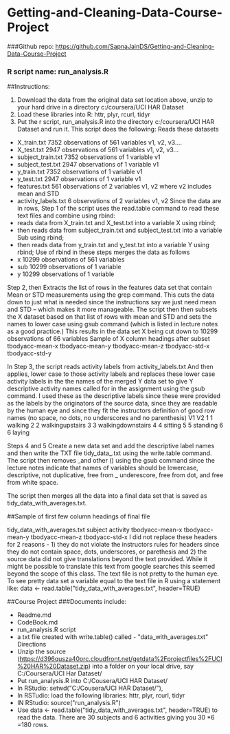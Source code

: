 Getting-and-Cleaning-Data-Course-Project
========================================

###Github repo: https://github.com/SapnaJainDS/Getting-and-Cleaning-Data-Course-Project

### R script name: run_analysis.R
 
##Instructions:
1. Download the data from the original data set location above, unzip to your hard drive in a directory c:/coursera/UCI HAR Dataset 
2. Load these libraries into R: httr, plyr, rcurl, tidyr 
3. Put the r script, run_analysis.R into the directory c:/coursera/UCI HAR Dataset and run it. 
This script does the following: Reads these datasets 
* X_train.txt 7352 observations of 561 variables v1, v2, v3…. 
* X_test.txt 2947 observations of 561 variables v1, v2, v3… 
* subject_train.txt 7352 observations of 1 variable v1 
* subject_test.txt 2947 observations of 1 variable v1 
* y_train.txt 7352 observations of 1 variable v1 
* y_test.txt 2947 observations of 1 variable v1 
* features.txt 561 observations of 2 variables v1, v2 where v2 includes mean and STD 
* activity_labels.txt 6 observations of 2 variables v1, v2
Since the data are in rows, Step 1 of the script uses the read.table command to read these text files and combine using rbind:
* reads data from X_train.txt and X_test.txt into a variable X using rbind; 
* then reads data from subject_train.txt and subject_test.txt into a variable Sub using rbind; 
* then reads data from y_train.txt and y_test.txt into a variable Y using rbind;
Use of rbind in these steps merges the data as follows 
* x 10299 observations of 561 variables 
* sub 10299 observations of 1 variable 
* y 10299 observations of 1 variable

Step 2, then Extracts the list of rows in the features data set that contain Mean or STD measurements using the grep command. This cuts the data down to just what is needed since the instructions say we just need mean and STD – which makes it more manageable. The script then then subsets the X dataset based on that list of rows with mean and STD and sets the names to lower case using gsub command (which is listed in lecture notes as a good practice.) This results in the data set X being cut down to 10299 observations of 66 variables
Sample of X column headings after subset tbodyacc-mean-x tbodyacc-mean-y tbodyacc-mean-z tbodyacc-std-x tbodyacc-std-y

In Step 3, the script reads activity labels from activity_labels.txt And then applies, lower case to those activity labels and replaces these lower case activity labels in the the names of the merged Y data set to give Y descriptive activity names called for in the assignment using the gsub command. I used these as the descriptive labels since these were provided as the labels by the originators of the source data, since they are readable by the human eye and since they fit the instructors definition of good row names (no space, no dots, no underscores and no parenthesis)
V1 V2
1 1 walking 2 2 walkingupstairs 3 3 walkingdownstairs 4 4 sitting 5 5 standing 6 6 laying

Steps 4 and 5 Create a new data set and add the descriptive label names and then write the TXT file tidy_data_.txt using the write.table command. The script then removes _and other () using the gsub command since the lecture notes indicate that names of variables should be lowercase, descriptive, not duplicative, free from _ underescore, free from dot, and free from white space.

The script then merges all the data into a final data set that is saved as tidy_data_with_averages.txt.

##Sample of first few column headings of final file 

tidy_data_with_averages.txt subject activity tbodyacc-mean-x tbodyacc-mean-y tbodyacc-mean-z tbodyacc-std-x I did not replace these headers for 2 reasons - 1) they do not violate the instructors rules for headers since they do not contain space, dots, underscores, or parethesis and 2) the source data did not give translations beyond the text provided. While it might be possible to translate this text from google searches this seemed beyond the scope of this class.
The text file is not pretty to the human eye. To see pretty data set a variable equal to the text file in R using a statement like:
data <- read.table("tidy_data_with_averages.txt", header=TRUE)

##Course Project
###Documents include:
*	Readme.md
*	CodeBook.md
*	run_analysis.R script
*	a txt file created with write.table() called - "data_with_averages.txt"
Directions
*	Unzip the source (https://d396qusza40orc.cloudfront.net/getdata%2Fprojectfiles%2FUCI%20HAR%20Dataset.zip) into a folder on your local drive, say C:/Coursera/UCI Har Dataset/
*	Put run_analysis.R into C:/Cousera/UCI HAR Dataset/
*	In RStudio: setwd("C:/Cousera/UCI HAR Dataset/”), 
*	In RSTudio: load the following libraries: httr, plyr, rcurl, tidyr
*	IN RStudio: source("run_analysis.R")
*	Use data <- read.table("tidy_data_with_averages.txt", header=TRUE) to read the data. There are 30 subjects and 6 activities giving you 30 *6 =180 rows. 


